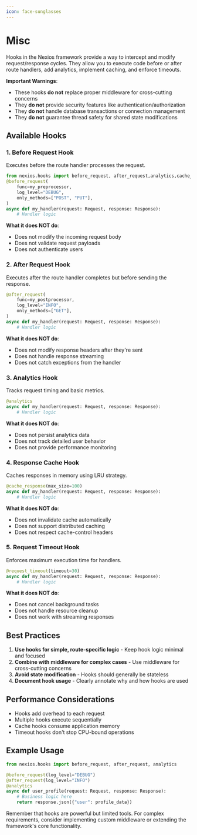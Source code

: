 ```yaml
---
icon: face-sunglasses
---
```


# Misc

Hooks in the Nexios framework provide a way to intercept and modify request/response cycles. They allow you to execute code before or after route handlers, add analytics, implement caching, and enforce timeouts.

**Important Warnings**:

- These hooks **do not** replace proper middleware for cross-cutting concerns
- They **do not** provide security features like authentication/authorization
- They **do not** handle database transactions or connection management
- They **do not** guarantee thread safety for shared state modifications

## Available Hooks

### 1. Before Request Hook

Executes before the route handler processes the request.

```python
from nexios.hooks import before_request, after_request,analytics,cache_response
@before_request(
    func=my_preprocessor,
    log_level="DEBUG",
    only_methods=["POST", "PUT"],
)
async def my_handler(request: Request, response: Response):
    # Handler logic
```

**What it does NOT do**:

- Does not modify the incoming request body
- Does not validate request payloads
- Does not authenticate users

### 2. After Request Hook

Executes after the route handler completes but before sending the response.

```python
@after_request(
    func=my_postprocessor,
    log_level="INFO",
    only_methods=["GET"],
)
async def my_handler(request: Request, response: Response):
    # Handler logic
```

**What it does NOT do**:

- Does not modify response headers after they're sent
- Does not handle response streaming
- Does not catch exceptions from the handler

### 3. Analytics Hook

Tracks request timing and basic metrics.

```python
@analytics
async def my_handler(request: Request, response: Response):
    # Handler logic
```

**What it does NOT do**:

- Does not persist analytics data
- Does not track detailed user behavior
- Does not provide performance monitoring

### 4. Response Cache Hook

Caches responses in memory using LRU strategy.

```python
@cache_response(max_size=100)
async def my_handler(request: Request, response: Response):
    # Handler logic
```

**What it does NOT do**:

- Does not invalidate cache automatically
- Does not support distributed caching
- Does not respect cache-control headers

### 5. Request Timeout Hook

Enforces maximum execution time for handlers.

```python
@request_timeout(timeout=30)
async def my_handler(request: Request, response: Response):
    # Handler logic
```

**What it does NOT do**:

- Does not cancel background tasks
- Does not handle resource cleanup
- Does not work with streaming responses

## Best Practices

1. **Use hooks for simple, route-specific logic** - Keep hook logic minimal and focused
2. **Combine with middleware for complex cases** - Use middleware for cross-cutting concerns
3. **Avoid state modification** - Hooks should generally be stateless
4. **Document hook usage** - Clearly annotate why and how hooks are used

## Performance Considerations

- Hooks add overhead to each request
- Multiple hooks execute sequentially
- Cache hooks consume application memory
- Timeout hooks don't stop CPU-bound operations

## Example Usage

```python
from nexios.hooks import before_request, after_request, analytics

@before_request(log_level="DEBUG")
@after_request(log_level="INFO")
@analytics
async def user_profile(request: Request, response: Response):
    # Business logic here
    return response.json({"user": profile_data})
```

Remember that hooks are powerful but limited tools. For complex requirements, consider implementing custom middleware or extending the framework's core functionality.
